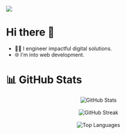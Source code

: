 [![](https://visitcount.itsvg.in/api?id=Abhinav-ark&icon=0&color=0)](https://visitcount.itsvg.in)

# Hi there 👋
- 🧑‍💻 I engineer impactful digital solutions.
- 🌐 I'm into web development. 

# 📊 GitHub Stats

<div style="text-align: center;">
  <img src="https://github-readme-stats.vercel.app/api?username=Abhinav-ark&theme=dark&hide_border=false&include_all_commits=false&count_private=true" alt="GitHub Stats"/>
  <br/>
  <br/>
  <img src="https://github-readme-streak-stats.herokuapp.com/?user=Abhinav-ark&theme=dark&hide_border=false" alt="GitHub Streak"/>
  <br/>
  <br/>
  <img src="https://github-readme-stats.vercel.app/api/top-langs/?username=Abhinav-ark&theme=dark&hide_border=false&include_all_commits=true&count_private=true&layout=compact" alt="Top Languages"/>
</div>



